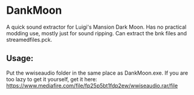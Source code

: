 # DankMoon
A quick sound extractor for Luigi's Mansion Dark Moon. Has no practical modding use, mostly just for sound ripping. Can extract the bnk files and streamedfiles.pck.

## Usage:
Put the wwiseaudio folder in the same place as DankMoon.exe. If you are too lazy to get it yourself, get it here: https://www.mediafire.com/file/fp25p5bt1fdp2ew/wwiseaudio.rar/file
